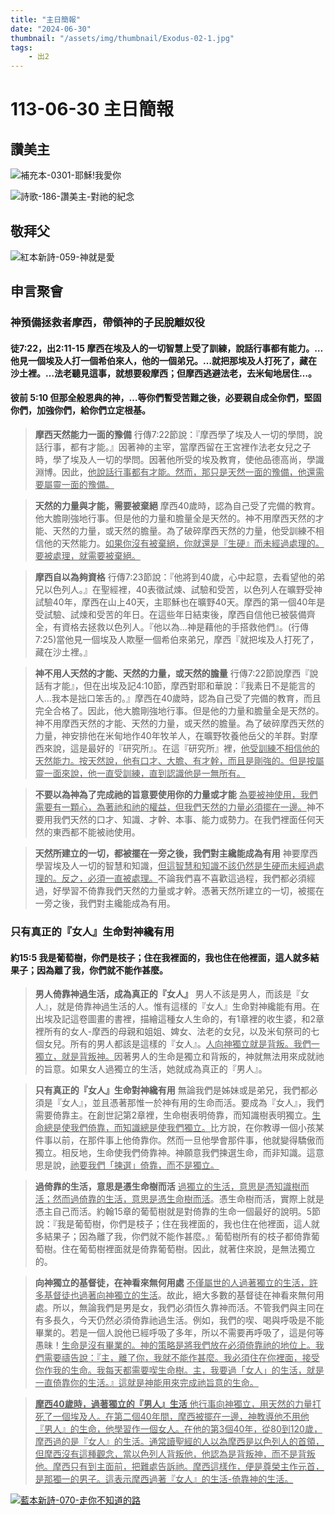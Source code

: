 ```yaml
---
title: "主日簡報"
date: "2024-06-30"
thumbnail: "/assets/img/thumbnail/Exodus-02-1.jpg"
tags:
    - 出2
---
```


# 113-06-30 主日簡報

## 讚美主

![補充本-0301-耶穌!我愛你](/assets/img/poetries/poetry-supple-301.jpg "補充本-0301-耶穌!我愛你")

![詩歌-186-讚美主-對祂的紀念](/assets/img/poetries/poetry-186.jpg "詩歌-186-讚美主-對祂的紀念")

## 敬拜父

![紅本新詩-059-神就是愛](/assets/img/poetries/poetry-red-59.jpg "紅本新詩-059-神就是愛")

## 申言聚會

### 神預備拯救者摩西，帶領神的子民脫離奴役

#### 徒7:22，出2:11-15  摩西在埃及人的一切智慧上受了訓練，說話行事都有能力。…他見一個埃及人打一個希伯來人，他的一個弟兄。…就把那埃及人打死了，藏在沙土裡。…法老聽見這事，就想要殺摩西；但摩西逃避法老，去米甸地居住…。

#### 彼前 5:10	 但那全般恩典的神，…等你們暫受苦難之後，必要親自成全你們，堅固你們，加強你們，給你們立定根基。

> **摩西天然能力一面的豫備**  行傳7:22節說：『摩西學了埃及人一切的學問，說話行事，都有才能。』因著神的主宰，當摩西留在王宮裡作法老女兒之子時，學了埃及人一切的學問。因著他所受的埃及教育，使他品德高尚，學識淵博。因此，<u>他說話行事都有才能。然而，那只是天然一面的豫備，他還需要屬靈一面的豫備。</u>

> **天然的力量與才能，需要被棄絕**  摩西40歲時，認為自己受了完備的教育。他大膽剛強地行事。但是他的力量和膽量全是天然的。神不用摩西天然的才能、天然的力量，或天然的膽量。為了破碎摩西天然的力量，他受訓練不相信他的天然能力。<u>如果你沒有被棄絕，你就還是『生硬』而未經過處理的。要被處理，就需要被棄絕。</u>

> **摩西自以為夠資格**  行傳7:23節說：『他將到40歲，心中起意，去看望他的弟兄以色列人。』在聖經裡，40表徵試煉、試驗和受苦，以色列人在曠野受神試驗40年，摩西在山上40天，主耶穌也在曠野40天。摩西的第一個40年是受試驗、試煉和受苦的年日。在這些年日結束後，摩西自信他已被裝備齊全，有資格去拯救以色列人。『他以為...神是藉他的手搭救他們』。(行傳7:25)當他見一個埃及人欺壓一個希伯來弟兄，摩西『就把埃及人打死了，藏在沙土裡。』

> **神不用人天然的才能、天然的力量，或天然的膽量**  行傳7:22節說摩西『說話有才能』，但在出埃及記4:10節，摩西對耶和華說：『我素日不是能言的人…我本是拙口笨舌的。』摩西在40歲時，認為自己受了完備的教育，而且完全合格了。因此，他大膽剛強地行事。但是他的力量和膽量全是天然的。神不用摩西天然的才能、天然的力量，或天然的膽量。為了破碎摩西天然的力量，神安排他在米甸地作40年牧羊人，在曠野牧養他岳父的羊群。對摩西來說，這是最好的『研究所』。在這『研究所』裡，<u>他受訓練不相信他的天然能力。按天然說，他有口才、大膽、有才幹，而且是剛強的。但是按屬靈一面來說，他一直受訓練，直到認識他是一無所有。</u>

> **不要以為神為了完成祂的旨意要使用你的力量或才能**  <u>為要被神使用，我們需要有一顆心，為著祂和祂的權益，但我們天然的力量必須擺在一邊。</u>神不要用我們天然的口才、知識、才幹、本事、能力或勢力。在我們裡面任何天然的東西都不能被祂使用。

> **天然所建立的一切，都被擺在一旁之後，我們對主纔能成為有用** 神要摩西學習埃及人一切的智慧和知識，<u>但這智慧和知識不該仍然是生硬而未經過處理的。反之，必須一直被處理。</u>不論我們喜不喜歡這過程，我們都必須經過，好學習不倚靠我們天然的力量或才幹。憑著天然所建立的一切，被擺在一旁之後，我們對主纔能成為有用。

### 只有真正的『女人』生命對神纔有用

#### 約15:5  我是葡萄樹，你們是枝子；住在我裡面的，我也住在他裡面，這人就多結果子；因為離了我，你們就不能作甚麼。

> **男人倚靠神過生活，成為真正的『女人』**  男人不該是男人，而該是『女人』，就是倚靠神過生活的人。惟有這樣的『女人』生命對神纔能有用。在出埃及記這卷圖畫的書裡，描繪這種女人生命的，有1章裡的收生婆，和2章裡所有的女人-摩西的母親和姐姐、婢女、法老的女兒，以及米旬祭司的七個女兒。所有的男人都該是這樣的『女人』。<u>人向神獨立就是背叛。我們一獨立，就是背叛神。</u>因著男人的生命是獨立和背叛的，神就無法用來成就祂的旨意。如果女人過獨立的生活，她就成為真正的『男人』。

> **只有真正的『女人』生命對神纔有用**  無論我們是姊妹或是弟兄，我們都必須是『女人』，並且憑著那惟一於神有用的生命而活。要成為『女人』，我們需要倚靠主。在創世記第2章裡，生命樹表明倚靠，而知識樹表明獨立。<u>生命總是使我們倚靠，而知識總是使我們獨立。</u>比方說，在你教導一個小孩某件事以前，在那件事上他倚靠你。然而一旦他學會那件事，他就變得驕傲而獨立。相反地，生命使我們倚靠神。神願意我們揀選生命，而非知識。這意思是說，<u>祂要我們「揀選」倚靠，而不是獨立。</u>

> **過倚靠的生活，意思是憑生命樹而活**  <u>過獨立的生活，意思是憑知識樹而活；然而過倚靠的生活，意思是憑生命樹而活</u>。憑生命樹而活，實際上就是憑主自己而活。約翰15章的葡萄樹就是對倚靠的生命一個最好的說明。5節說：『我是葡萄樹，你們是枝子；住在我裡面的，我也住在他裡面，這人就多結果子；因為離了我，你們就不能作甚麼。』葡萄樹所有的枝子都倚靠葡萄樹。住在葡萄樹裡面就是倚靠葡萄樹。因此，就著住來說，是無法獨立的。

> **向神獨立的基督徒，在神看來無何用處**  <u>不僅屬世的人過著獨立的生活，許多基督徒也過著向神獨立的生活</u>。故此，絕大多數的基督徒在神看來無何用處。所以，無論我們是男是女，我們必須恆久靠神而活。不管我們與主同在有多長久，今天仍然必須倚靠祂過生活。例如，我們的喫、喝與呼吸是不能畢業的。</u>若是一個人說他已經呼吸了多年，所以不需要再呼吸了，這是何等愚昧！<u>生命是沒有畢業的。神的策略是將我們放在必須倚靠祂的地位上。我們需要禱告說：『主，離了你，我就不能作甚麼。我必須住在你裡面，接受你作我的生命。我每天都需要喫生命樹。<u>主，我要過「女人」的生活，就是一直倚靠你的生活。』這就是神能用來完成祂旨意的生命。</u>

> **摩西40歲時，過著獨立的『男人』生活**  他行事向神獨立，用天然的力量打死了一個埃及人。在第二個40年間，摩西被擺在一邊，神教導他不用他『男人』的生命，他學習作一個女人。<u>在他的第3個40年，從80到120歲，摩西過的是『女人』的生活。</u>通常讀聖經的人以為摩西是以色列人的首領，但摩西沒有這種觀念，<u>當以色列人背叛他，他認為是背叛神，而不是背叛他。摩西只有到主面前，把難處告訴祂。</u>摩西這樣作，便是尊榮主作元首，是那獨一的男子。這表示摩西過著『女人』的生活-倚靠神的生活。

![藍本新詩-070-走你不知道的路](/assets/img/poetries/poetry-blue-70.jpg "藍本新詩-070-走你不知道的路")
